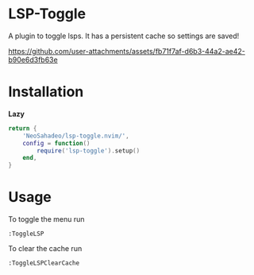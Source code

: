 # LSP-Toggle

A plugin to toggle lsps. It has a persistent cache so settings are saved!

https://github.com/user-attachments/assets/fb71f7af-d6b3-44a2-ae42-b90e6d3fb63e

# Installation

__Lazy__

```lua
return {
	'NeoSahadeo/lsp-toggle.nvim/',
	config = function()
		require('lsp-toggle').setup()
	end,
}
```

# Usage

To toggle the menu run

```vim
:ToggleLSP
```


To clear the cache run

```vim
:ToggleLSPClearCache
```
